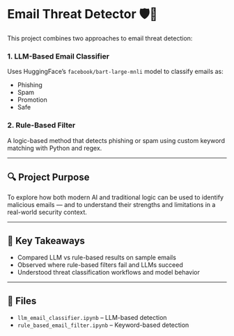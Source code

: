 # Email Threat Detector 🛡️📧

This project combines two approaches to email threat detection:

### 1. LLM-Based Email Classifier
Uses HuggingFace’s `facebook/bart-large-mnli` model to classify emails as:
- Phishing
- Spam
- Promotion
- Safe

### 2. Rule-Based Filter
A logic-based method that detects phishing or spam using custom keyword matching with Python and regex.

---

## 🔍 Project Purpose
To explore how both modern AI and traditional logic can be used to identify malicious emails — and to understand their strengths and limitations in a real-world security context.

---

## 🧠 Key Takeaways
- Compared LLM vs rule-based results on sample emails
- Observed where rule-based filters fail and LLMs succeed
- Understood threat classification workflows and model behavior

---

## 📂 Files
- `llm_email_classifier.ipynb` – LLM-based detection
- `rule_based_email_filter.ipynb` – Keyword-based detection
